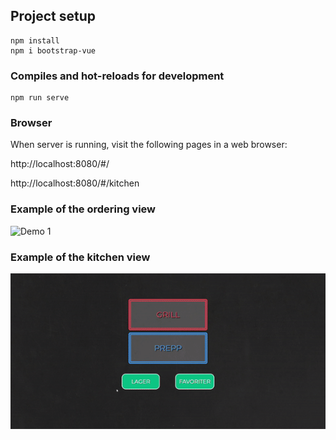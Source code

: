 ## Project setup
```
npm install
npm i bootstrap-vue
```

### Compiles and hot-reloads for development
```
npm run serve
```

### Browser

When server is running, visit the following pages in a web browser:

http://localhost:8080/#/

http://localhost:8080/#/kitchen

### Example of the ordering view

![Demo 1](bapp1.gif?raw=true "demo1")

### Example of the kitchen view

![Demo 2](g2.gif?raw=true "demo2")

